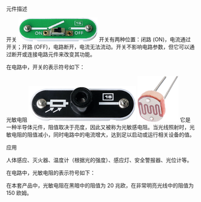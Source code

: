 元件描述

开关
![](011p1.png)
开关有两种位置：闭路 (ON)，电流通过开关；开路 (OFF)，电路断开，电流无法流动。开关不影响电路参数，但它可以通过断开或连接电路元件来改变其功能。

在电路中，开关的表示符号如下：

光敏电阻
![](011p2.png)
![](011p3.png)
它是一种半导体元件，阻值取决于亮度，因此又被称为光敏感电阻。当光线照射时，光敏电阻的阻值减小，同时电路中的电流增大，达到足以启动或运行相关设备的值。

应用

人体感应、灭火器、温度计（根据光的强度）、感应灯、安全警报器、光位计等。

在电路中，光敏电阻的表示符号如下：

在本套产品中，光敏电阻在黑暗中的阻值为 20 兆欧，在非常明亮光线中的阻值为 150 欧姆。